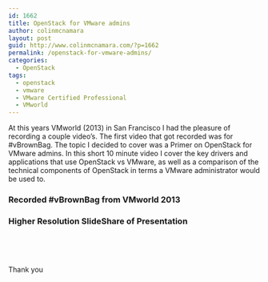 ```yaml
---
id: 1662
title: OpenStack for VMware admins
author: colinmcnamara
layout: post
guid: http://www.colinmcnamara.com/?p=1662
permalink: /openstack-for-vmware-admins/
categories:
  - OpenStack
tags:
  - openstack
  - vmware
  - VMware Certified Professional
  - VMworld
---
```

At this years VMworld (2013) in San Francisco I had the pleasure of recording a couple video&#8217;s. The first video that got recorded was for #vBrownBag. The topic I decided to cover was a Primer on OpenStack for VMware admins. In this short 10 minute video I cover the key drivers and applications that use OpenStack vs VMware, as well as a comparison of the technical components of OpenStack in terms a VMware administrator would be used to.

<div id="transcript-scrollbox">
  <div class="caption-line" id="cp-0" data-time="0.13">
    <div class="caption-line-time">
      <h3>
        Recorded #vBrownBag from VMworld 2013
      </h3>
    </div>
  </div>
  
  <p>
  </p>
</div>

### Higher Resolution SlideShare of Presentation



&nbsp;

&nbsp;

Thank you